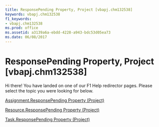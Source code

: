 ```yaml
---
title: ResponsePending Property, Project [vbapj.chm132538]
keywords: vbapj.chm132538
f1_keywords:
- vbapj.chm132538
ms.prod: office
ms.assetid: a3139a6a-ebdd-4228-a943-bdc53d05ea73
ms.date: 06/08/2017
---
```



# ResponsePending Property, Project [vbapj.chm132538]

Hi there! You have landed on one of our F1 Help redirector pages. Please select the topic you were looking for below.

[Assignment.ResponsePending Property (Project)](http://msdn.microsoft.com/library/19fde907-327b-7ecf-3132-9192a2c223aa%28Office.15%29.aspx)

[Resource.ResponsePending Property (Project)](http://msdn.microsoft.com/library/dd9dc413-7969-9422-66dd-4876e8c47e10%28Office.15%29.aspx)

[Task.ResponsePending Property (Project)](http://msdn.microsoft.com/library/b2ec93e8-a26b-6b7b-0287-be3b757ad938%28Office.15%29.aspx)

